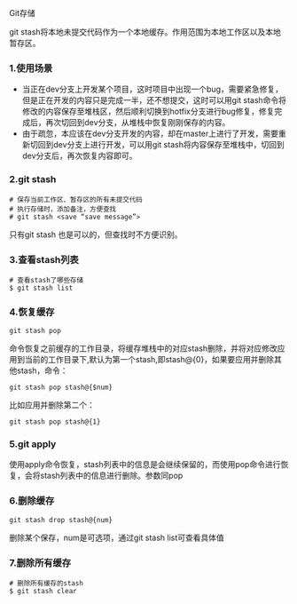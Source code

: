 Git存储

git stash将本地未提交代码作为一个本地缓存。作用范围为本地工作区以及本地暂存区。

### 1.使用场景

- 当正在dev分支上开发某个项目，这时项目中出现一个bug，需要紧急修复，但是正在开发的内容只是完成一半，还不想提交，这时可以用git stash命令将修改的内容保存至堆栈区，然后顺利切换到hotfix分支进行bug修复，修复完成后，再次切回到dev分支，从堆栈中恢复刚刚保存的内容。
- 由于疏忽，本应该在dev分支开发的内容，却在master上进行了开发，需要重新切回到dev分支上进行开发，可以用git stash将内容保存至堆栈中，切回到dev分支后，再次恢复内容即可。

### 2.git stash

```text
# 保存当前工作区、暂存区的所有未提交代码
# 执行存储时，添加备注，方便查找
# git stash <save “save message”>
```

只有git stash 也是可以的，但查找时不方便识别。

### 3.查看stash列表

```text
# 查看stash了哪些存储
$ git stash list
```

### 4.恢复缓存

```text
git stash pop
```

命令恢复之前缓存的工作目录，将缓存堆栈中的对应stash删除，并将对应修改应用到当前的工作目录下,默认为第一个stash,即stash@{0}，如果要应用并删除其他stash，命令：

```text
git stash pop stash@{$num}
```

比如应用并删除第二个：

```text
git stash pop stash@{1}
```

### 5.git apply

使用apply命令恢复，stash列表中的信息是会继续保留的，而使用pop命令进行恢复，会将stash列表中的信息进行删除。参数同pop

### 6.删除缓存

```text
git stash drop stash@{num}
```

删除某个保存，num是可选项，通过git stash list可查看具体值

### 7.删除所有缓存

```text
# 删除所有缓存的stash 
$ git stash clear 
```